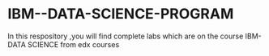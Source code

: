 # IBM--DATA-SCIENCE-PROGRAM
In this respository ,you will find complete labs which are on the course IBM- DATA SCIENCE from edx courses
